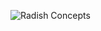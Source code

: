 ![Radish Concepts](https://www.radishconcepts.com/wp-content/themes/radishconcepts/assets/images/logo.svg)

